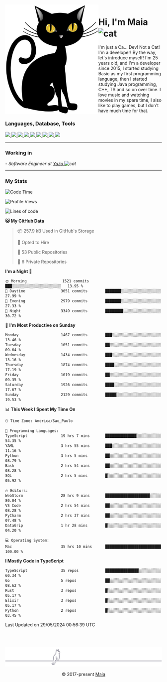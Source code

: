 <img align="left" src="https://raw.githubusercontent.com/gabrielmaialva33/gabrielmaialva33/master/assets/cat_0.png" alt="Stats" width="300px">

<h1 align="left">Hi, I'm Maia 
<img src="https://emojis.slackmojis.com/emojis/images/1643509834/36299/black-cat.gif?1643509834" width="50" height="60" align="center"  alt="cat"/>
</h1>

I'm just a Ca... Dev! Not a Cat! I'm a developer! By the way, let's introduce myself!
I'm 25 years old, and I'm a developer since 2015, I started studying Basic as my first programming
language, then I started studying Java programming, C++, TS and so on over time.
I love music and watching movies in my spare time, I also like to play games, but I don't have much time for that.

<h3 align="left">Languages, Database, Tools</h3>
<p>
  <a href="https://www.typescriptlang.org">
    <img src="https://skillicons.dev/icons?i=ts" />
  </a>
  <a href="https://go.dev">
    <img src="https://skillicons.dev/icons?i=go" />
  </a>
  <a href="https://www.python.org">
    <img src="https://skillicons.dev/icons?i=python" />
  </a>
  <a href="https://gradle.org">
    <img src="https://skillicons.dev/icons?i=gradle" />
  </a>
  <a href="https://redis.io">
    <img src="https://skillicons.dev/icons?i=redis" />
  </a>
  <a href="https://www.mongodb.com">
    <img src="https://skillicons.dev/icons?i=mongodb" />
  </a>
  <a href="https://nodejs.org">
    <img src="https://skillicons.dev/icons?i=nodejs" />
  </a>
  <a href="https://www.javascript.com">
    <img src="https://skillicons.dev/icons?i=js" />
  </a>
  <a href="https://www.docker.com">
    <img src="https://skillicons.dev/icons?i=docker" />
  </a>
</p>

<hr/>

<h3>Working in</h3>

<p><em> - Software Engineer at <a href="[https://pdasolucoes.com.br](https://yazo.com.br/)">Yazo
</a><img src="https://media.giphy.com/media/WUlplcMpOCEmTGBtBW/giphy.gif" width="30" alt="cat"> 
</em></p>

<hr/>

### My Stats

<!--START_SECTION:waka-->
![Code Time](http://img.shields.io/badge/Code%20Time-4%2C282%20hrs%2019%20mins-blue)

![Profile Views](http://img.shields.io/badge/Profile%20Views-3-blue)

![Lines of code](https://img.shields.io/badge/From%20Hello%20World%20I%27ve%20Written-3.4%20million%20lines%20of%20code-blue)

**🐱 My GitHub Data** 

> 📦 257.9 kB Used in GitHub's Storage 
 > 
> 💼 Opted to Hire
 > 
> 📜 53 Public Repositories 
 > 
> 🔑 6 Private Repositories 
 > 
**I'm a Night 🦉** 

```text
🌞 Morning                1521 commits        ███░░░░░░░░░░░░░░░░░░░░░░   13.95 % 
🌆 Daytime                3051 commits        ███████░░░░░░░░░░░░░░░░░░   27.99 % 
🌃 Evening                2979 commits        ███████░░░░░░░░░░░░░░░░░░   27.33 % 
🌙 Night                  3349 commits        ████████░░░░░░░░░░░░░░░░░   30.72 % 
```
📅 **I'm Most Productive on Sunday** 

```text
Monday                   1467 commits        ███░░░░░░░░░░░░░░░░░░░░░░   13.46 % 
Tuesday                  1051 commits        ██░░░░░░░░░░░░░░░░░░░░░░░   09.64 % 
Wednesday                1434 commits        ███░░░░░░░░░░░░░░░░░░░░░░   13.16 % 
Thursday                 1874 commits        ████░░░░░░░░░░░░░░░░░░░░░   17.19 % 
Friday                   1019 commits        ██░░░░░░░░░░░░░░░░░░░░░░░   09.35 % 
Saturday                 1926 commits        ████░░░░░░░░░░░░░░░░░░░░░   17.67 % 
Sunday                   2129 commits        █████░░░░░░░░░░░░░░░░░░░░   19.53 % 
```


📊 **This Week I Spent My Time On** 

```text
🕑︎ Time Zone: America/Sao_Paulo

💬 Programming Languages: 
TypeScript               19 hrs 7 mins       ██████████████░░░░░░░░░░░   54.35 % 
YAML                     3 hrs 55 mins       ███░░░░░░░░░░░░░░░░░░░░░░   11.16 % 
Python                   3 hrs 5 mins        ██░░░░░░░░░░░░░░░░░░░░░░░   08.79 % 
Bash                     2 hrs 54 mins       ██░░░░░░░░░░░░░░░░░░░░░░░   08.28 % 
SQL                      2 hrs 5 mins        █░░░░░░░░░░░░░░░░░░░░░░░░   05.92 % 

🔥 Editors: 
WebStorm                 28 hrs 9 mins       ████████████████████░░░░░   80.04 % 
VS Code                  2 hrs 54 mins       ██░░░░░░░░░░░░░░░░░░░░░░░   08.28 % 
PyCharm                  2 hrs 37 mins       ██░░░░░░░░░░░░░░░░░░░░░░░   07.48 % 
DataGrip                 1 hr 28 mins        █░░░░░░░░░░░░░░░░░░░░░░░░   04.20 % 

💻 Operating System: 
Mac                      35 hrs 10 mins      █████████████████████████   100.00 % 
```

**I Mostly Code in TypeScript** 

```text
TypeScript               35 repos            ███████████████░░░░░░░░░░   60.34 % 
Go                       5 repos             ██░░░░░░░░░░░░░░░░░░░░░░░   08.62 % 
Rust                     3 repos             █░░░░░░░░░░░░░░░░░░░░░░░░   05.17 % 
Elixir                   3 repos             █░░░░░░░░░░░░░░░░░░░░░░░░   05.17 % 
Python                   2 repos             █░░░░░░░░░░░░░░░░░░░░░░░░   03.45 % 
```




 Last Updated on 29/05/2024 00:56:39 UTC
<!--END_SECTION:waka-->


<br/>
<br/>

<p align="center"><img src="https://raw.githubusercontent.com/gabrielmaialva33/gabrielmaialva33/master/assets/gray0_ctp_on_line.svg?sanitize=true" /></p>
<p align="center">&copy; 2017-present <a href="https://github.com/gabrielmaialva33/" target="_blank">Maia</a>
